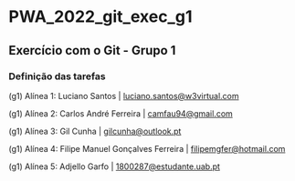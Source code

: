 # PWA_2022_git_exec_g1

## Exercício com o Git - Grupo 1

### Definição das tarefas

(g1) Alínea 1: Luciano Santos | luciano.santos@w3virtual.com

(g1) Alínea 2: Carlos André Ferreira | camfau94@gmail.com

(g1) Alínea 3: Gil Cunha | gilcunha@outlook.pt

(g1) Alínea 4: Filipe Manuel Gonçalves Ferreira | filipemgfer@hotmail.com

(g1) Alínea 5: Adjello Garfo | 1800287@estudante.uab.pt
